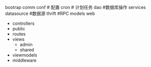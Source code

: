 bootrap
comm
conf # 配置
cron # 计划任务
dao  #数据库操作
services 
datasource #数据源
thrift  #RPC
models 
web
- controllers
- public
- routes
- views
  - admin
  - shared
- viewmodels
- middleware

